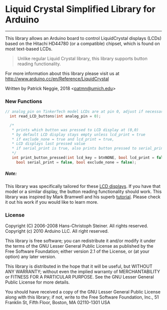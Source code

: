 # Liquid Crystal Simplified Library for Arduino
---

This library allows an Arduino board to control LiquidCrystal displays (LCDs) based on the Hitachi HD44780 (or a compatible) chipset, which is found on most text-based LCDs.

> Unlike regular Liquid Crystal library, this library supports button reading functionality.

For more information about this library please visit us at
http://www.arduino.cc/en/Reference/LiquidCrystal

Written by Patrick Neggie, 2018 <<patmn@umich.edu>>

### New Functions
```c
// analog_pin on TinkerTech model LCDs are at pin 0, adjust if necessary
  int read_LCD_buttons(int analog_pin = 0);

  /*
   * prints which button was pressed to LCD display at (0,0)
   * by default LCD display stays empty unless lcd_print = true
   * if exclude_none = true and lcd_print = true,
   * LCD displays last pressed value
   * if serial_print is true, also prints button pressed to serial_print
   */
   int print_button_pressed(int lcd_key = btnNONE, bool lcd_print = false,
     bool serial_print = false, bool exclude_none = false);
```
##### Note:
This library was specifically tailored for these [LCD displays][display]. If you have that model or a similar display, the button reading functionality should work. This library was inspired by Mark Bramwell and his superb [tutorial][tutorial]. Please check it out his work if you would like to learn more.

### License
Copyright (C) 2006-2008 Hans-Christoph Steiner. All rights reserved.
Copyright (c) 2010 Arduino LLC. All right reserved.

This library is free software; you can redistribute it and/or
modify it under the terms of the GNU Lesser General Public
License as published by the Free Software Foundation; either
version 2.1 of the License, or (at your option) any later version.

This library is distributed in the hope that it will be useful,
but WITHOUT ANY WARRANTY; without even the implied warranty of
MERCHANTABILITY or FITNESS FOR A PARTICULAR PURPOSE. See the GNU
Lesser General Public License for more details.

You should have received a copy of the GNU Lesser General Public
License along with this library; if not, write to the Free Software
Foundation, Inc., 51 Franklin St, Fifth Floor, Boston, MA 02110-1301 USA

[tutorial]: https://www.dfrobot.com/wiki/index.php/Arduino_LCD_KeyPad_Shield_(SKU:_DFR0009)
[display]: https://www.dfrobot.com/product-51.html
